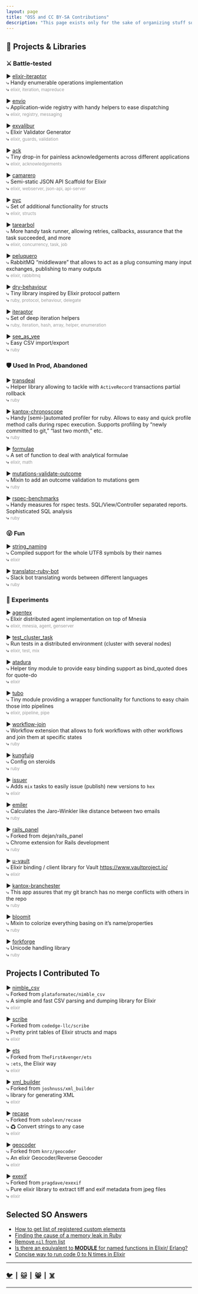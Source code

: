 ```yaml
---
layout: page
title: "OSS and CC BY-SA Contributions"
description: "This page exists only for the sake of organizing stuff so that I might find it later"
---
```


## 🚧 Projects & Libraries

### ⚔️ Battle-tested

▶ [elixir-iteraptor](https://github.com/am-kantox/elixir-iteraptor)  
⤷ Handy enumerable operations implementation  
⤷ <small style="color: #999;">elixir, iteration, mapreduce</small>  

▶ [envio](https://github.com/am-kantox/envio)  
⤷ Application-wide registry with handy helpers to ease dispatching  
⤷ <small style="color: #999;">elixir, registry, messaging</small>  

▶ [exvalibur](https://github.com/am-kantox/exvalibur)  
⤷ Elixir Validator Generator  
⤷ <small style="color: #999;">elixir, guards, validation</small>  

▶ [ack](https://github.com/am-kantox/ack)  
⤷ Tiny drop-in for painless acknowledgements across different applications  
⤷ <small style="color: #999;">elixir, acknowledgements</small>  

▶ [camarero](https://github.com/am-kantox/camarero)  
⤷ Semi-static JSON API Scaffold for Elixir  
⤷ <small style="color: #999;">elixir, webserver, json-api, api-server</small>  

▶ [pyc](https://github.com/am-kantox/pyc)  
⤷ Set of additional functionality for structs  
⤷ <small style="color: #999;">elixir, structs</small>  

▶ [tarearbol](https://github.com/am-kantox/tarearbol)  
⤷ More handy task runner, allowing retries, callbacks, assurance that the task succeeded, and more  
⤷ <small style="color: #999;">elixir, concurrency, task, job</small>  

▶ [peluquero](https://github.com/am-kantox/peluquero)  
⤷ RabbitMQ “middleware” that allows to act as a plug consuming many input exchanges, publishing to many outputs  
⤷ <small style="color: #999;">elixir, rabbitmq</small>  

▶ [dry-behaviour](https://github.com/am-kantox/dry-behaviour)  
⤷ Tiny library inspired by Elixir protocol pattern  
⤷ <small style="color: #999;">ruby, protocol, behaviour, delegate</small>  

▶ [iteraptor](https://github.com/am-kantox/iteraptor)  
⤷ Set of deep iteration helpers  
⤷ <small style="color: #999;">ruby, iteration, hash, array, helper, enumeration</small>  

▶ [see_as_vee](https://github.com/am-kantox/see_as_vee)  
⤷ Easy CSV import/export  
⤷ <small style="color: #999;">ruby</small>  

### 🛡️ Used In Prod, Abandoned

▶ [transdeal](https://github.com/am-kantox/transdeal)  
⤷ Helper library allowing to tackle with `ActiveRecord` transactions partial rollback  
⤷ <small style="color: #999;">ruby</small>  

▶ [kantox-chronoscope](https://github.com/am-kantox/kantox-chronoscope)  
⤷ Handy [semi-]automated profiler for ruby. Allows to easy and quick profile method calls during rspec execution. Supports profiling by “newly committed to git,” “last two month,” etc.  
⤷ <small style="color: #999;">ruby</small>  

▶ [formulae](https://github.com/am-kantox/formulae)  
⤷ A set of function to deal with analytical formulae  
⤷ <small style="color: #999;">elixir, math</small>  

▶ [mutations-validate-outcome](https://github.com/am-kantox/mutations-validate-outcome)  
⤷ Mixin to add an outcome validation to mutations gem  
⤷ <small style="color: #999;">ruby</small>  

▶ [rspec-benchmarks](https://github.com/am-kantox/rspec-benchmarks)  
⤷ Handy measures for rspec tests. SQL/View/Controller separated reports. Sophisticated SQL analysis  
⤷ <small style="color: #999;">ruby</small>  

### 😜 Fun

▶ [string_naming](https://github.com/am-kantox/string_naming)  
⤷ Compiled support for the whole UTF8 symbols by their names  
⤷ <small style="color: #999;">elixir</small>  

▶ [translator-ruby-bot](https://github.com/am-kantox/translator-ruby-bot)  
⤷ Slack bot translating words between different languages  
⤷ <small style="color: #999;">ruby</small>  

### 👻 Experiments

▶ [agentex](https://github.com/am-kantox/agentex)  
⤷ Elixir distributed agent implementation on top of Mnesia  
⤷ <small style="color: #999;">elixir, mnesia, agent, genserver</small>  

▶ [test_cluster_task](https://github.com/am-kantox/test_cluster_task)  
⤷ Run tests in a distributed environment (cluster with several nodes)  
⤷ <small style="color: #999;">elixir, test, mix</small>  

▶ [atadura](https://github.com/am-kantox/atadura)  
⤷ Helper tiny module to provide easy binding support as bind_quoted does for quote-do  
⤷ <small style="color: #999;">elixir</small>  

▶ [tubo](https://github.com/am-kantox/tubo)  
⤷ Tiny module providing a wrapper functionality for functions to easy chain those into pipelines  
⤷ <small style="color: #999;">elixir, pipeline, pipe</small>  

▶ [workflow-join](https://github.com/am-kantox/workflow-join)  
⤷ Workflow extension that allows to fork workflows with other workflows and join them at specific states  
⤷ <small style="color: #999;">ruby</small>  

▶ [kungfuig](https://github.com/am-kantox/kungfuig)  
⤷ Config on steroids  
⤷ <small style="color: #999;">ruby</small>  

▶ [issuer](https://github.com/am-kantox/issuer)  
⤷ Adds `mix` tasks to easily issue (publish) new versions to `hex`  
⤷ <small style="color: #999;">elixir</small>  

▶ [emiler](https://github.com/am-kantox/emiler)  
⤷ Calculates the Jaro-Winkler like distance between two emails  
⤷ <small style="color: #999;">ruby</small>  

▶ [rails_panel](https://github.com/am-kantox/rails_panel)  
⤷ Forked from dejan/rails_panel  
⤷ Chrome extension for Rails development  
⤷ <small style="color: #999;">ruby</small>  

▶ [μ-vault](https://github.com/am-kantox/mu-vault)  
⤷ Elixir binding / client library for Vault https://www.vaultproject.io/  
⤷ <small style="color: #999;">elixir</small>  

▶ [kantox-branchester](https://github.com/am-kantox/kantox-branchester)  
⤷ This app assures that my git branch has no merge conflicts with others in the repo  
⤷ <small style="color: #999;">ruby</small>  

▶ [bloomit](https://github.com/am-kantox/bloomit)  
⤷ Mixin to colorize everything basing on it’s name/properties  
⤷ <small style="color: #999;">ruby</small>  

▶ [forkforge](https://github.com/am-kantox/forkforge)  
⤷ Unicode handling library  
⤷ <small style="color: #999;">ruby</small>  

## Projects I Contributed To

▶ [nimble_csv](https://github.com/plataformatec/nimble_csv)  
⤷ Forked from `plataformatec/nimble_csv`  
⤷ A simple and fast CSV parsing and dumping library for Elixir  
⤷ <small style="color: #999;">elixir</small>  

▶ [scribe](https://github.com/codedge-llc/scribe)  
⤷ Forked from `codedge-llc/scribe`  
⤷ Pretty print tables of Elixir structs and maps  
⤷ <small style="color: #999;">elixir</small>  

▶ [ets](https://github.com/TheFirstAvenger/ets)  
⤷ Forked from `TheFirstAvenger/ets`  
⤷ `:ets`, the Elixir way  
⤷ <small style="color: #999;">elixir</small>  

▶ [xml_builder](https://github.com/joshnuss/xml_builder)  
⤷ Forked from `joshnuss/xml_builder`  
⤷ library for generating XML  
⤷ <small style="color: #999;">elixir</small>  

▶ [recase](https://github.com/sobolevn/recase)  
⤷ Forked from `sobolevn/recase`  
⤷ ♻ Convert strings to any case  
⤷ <small style="color: #999;">elixir</small>  

▶ [geocoder](https://github.com/knrz/geocoder)  
⤷ Forked from `knrz/geocoder`  
⤷ An elixir Geocoder/Reverse Geocoder  
⤷ <small style="color: #999;">elixir</small>  

▶ [exexif](https://github.com/pragdave/exexif)  
⤷ Forked from `pragdave/exexif`  
⤷ Pure elixir library to extract tiff and exif metadata from jpeg files  
⤷ <small style="color: #999;">elixir</small>  

## Selected SO Answers

- [How to get list of registered custom elements](https://stackoverflow.com/questions/27334365/how-to-get-list-of-registered-custom-elements/28210364#28210364)
- [Finding the cause of a memory leak in Ruby](https://stackoverflow.com/questions/20385767/finding-the-cause-of-a-memory-leak-in-ruby/20608455#20608455)
- [Remove `nil` from list](https://stackoverflow.com/questions/46339815/elixir-remove-nil-from-list/46339957#46339957)
- [Is there an equivalent to __MODULE__ for named functions in Elixir/ Erlang?](https://stackoverflow.com/questions/47281111/is-there-an-equivalent-to-module-for-named-functions-in-elixir-erlang/47281157#47281157)
- [Concise way to run code 0 to N times in Elixir](https://stackoverflow.com/questions/47818241/concise-way-to-run-code-0-to-n-times-in-elixir/47818344#47818344)

---

### [🐦](https://twitter.com/mudasobwa)  |  [🐱](https://github.com/am-kantox)  |  [😸](https://github.com/mudasobwa)  |  [☠️](https://dev.to/mudasobwa)

---

